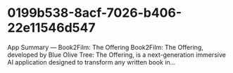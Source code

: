 # 0199b538-8acf-7026-b406-22e11546d547
App Summary — Book2Film: The Offering  Book2Film: The Offering, developed by Blue Olive Tree: The Offering, is a next-generation immersive AI application designed to transform any written book in...
